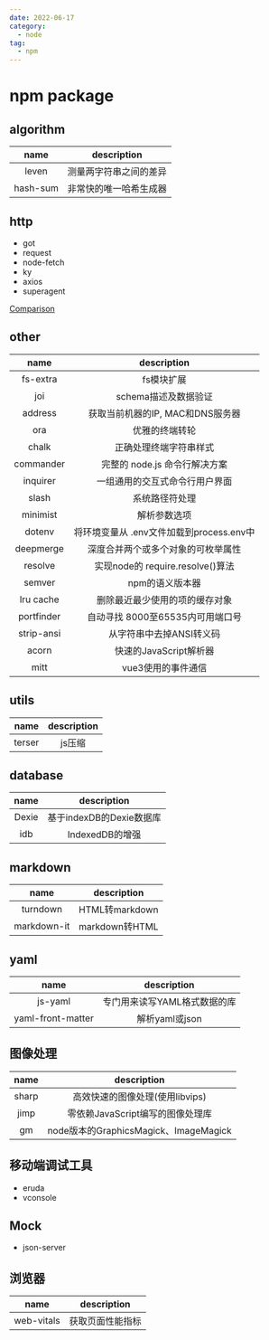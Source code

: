 ```yaml
---
date: 2022-06-17
category:
  - node
tag:
  - npm
---
```


# npm package

## algorithm

| name | description|
| :-: | :-: |
| leven | 测量两字符串之间的差异 |
| hash-sum | 非常快的唯一哈希生成器 |

## http

* got
* request
* node-fetch
* ky
* axios
* superagent

[Comparison](https://www.npmjs.com/package/got)

## other

| name | description|
| :-: | :-: |
| fs-extra | fs模块扩展 |
| joi | schema描述及数据验证 |
| address | 获取当前机器的IP, MAC和DNS服务器 |
| ora | 优雅的终端转轮 |
| chalk | 正确处理终端字符串样式 |
| commander | 完整的 node.js 命令行解决方案 |
| inquirer | 一组通用的交互式命令行用户界面 |
| slash | 系统路径符处理 |
| minimist | 解析参数选项 |
| dotenv | 将环境变量从 .env文件加载到process.env中 |
| deepmerge | 深度合并两个或多个对象的可枚举属性 |
| resolve | 实现node的 require.resolve()算法 |
| semver | npm的语义版本器 |
| lru cache | 删除最近最少使用的项的缓存对象 |
| portfinder | 自动寻找 8000至65535内可用端口号 |
| strip-ansi | 从字符串中去掉ANSI转义码 |
| acorn | 快速的JavaScript解析器 |
| mitt | vue3使用的事件通信 |

## utils

| name | description|
| :-: | :-: |
| terser | js压缩 |

## database

| name | description|
| :-: | :-: |
| Dexie | 基于indexDB的Dexie数据库 |
| idb | IndexedDB的增强 |

## markdown

| name | description|
| :-: | :-: |
| turndown | HTML转markdown |
| markdown-it | markdown转HTML |

## yaml

| name | description|
| :-: | :-: |
| js-yaml | 专门用来读写YAML格式数据的库 |
| yaml-front-matter | 解析yaml或json |

## 图像处理

| name | description|
| :-: | :-: |
| sharp | 高效快速的图像处理(使用libvips) |
| jimp | 零依赖JavaScript编写的图像处理库 |
| gm | node版本的GraphicsMagick、ImageMagick |

## 移动端调试工具

* eruda
* vconsole

## Mock

* json-server

## 浏览器

| name | description|
| :-: | :-: |
| web-vitals | 获取页面性能指标 |
